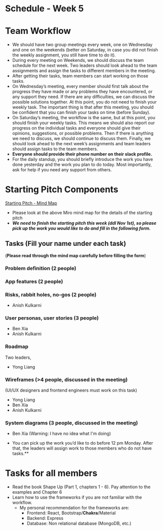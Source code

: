 # Schedule - Week 5

# Team Workflow

- We should have two group meetings every week, one on Wednesday and one on the weekends (better on Saturday, in case you did not finish the weekly assignment, you still have time to do it).
- During every meeting on Weekends, we should discuss the team schedule for the next week. Two leaders should look ahead to the team assignments and assign the tasks to different members in the meeting.
- After getting their tasks, team members can start working on those tasks.
- On Wednesday’s meeting, every member should first talk about the progress they have made or any problems they have encountered, or any support they need. If there are any difficulties, we can discuss the possible solutions together. At this point, you do not need to finish your weekly task. The important thing is that after this meeting, you should be confident that you can finish your tasks on time (before Sunday).
- On Saturday’s meeting, the workflow is the same, but at this point, you should finish your weekly tasks. This means we should also report our progress on the individual tasks and everyone should give their opinions, suggestions, or possible problems. Then if there is anything we need to discuss, we should continue to discuss them. Finally, we should look ahead to the next week’s assignments and team leaders should assign tasks to the team members.
- **Everyone should provide their phone number on their slack profile.**
- For the daily standup, you should briefly introduce the work you have done yesterday and the work you plan to do today. Most importantly, ask for help if you need any support from others.

# Starting Pitch Components

[Starting Pitch - Mind Map](https://miro.com/app/board/uXjVPKpWM3w=/)

- Please look at the above Miro mind map for the details of the starting pitch
- ***We need to finish the starting pitch this week (ddl Nov 1st), so please pick up the work you would like to do and fill in the following form.***
## Tasks (Fill your name under each task)
(**Please read through the mind map carefully before filling the form**)
### Problem definition (2 people) 

### App features (2 people)

### Risks, rabbit holes, no-gos (2 people)
- Anish Kulkarni

### User personas, user stories (3 people)

- Ben Xia
- Anish Kulkarni
### Roadmap 
Two leaders, 

- Yong Liang

### Wireframes (>4 people, discussed in the meeting)
(UI/UX designers and frontend engineers must work on this task) 

- Yong Liang
- Ben Xia
- Anish Kulkarni

### System diagrams (3 people, discussed in the meeting)

- Ben Xia (Warning: I have no idea what I'm doing)

- You can pick up the work you’d like to do before 12 pm Monday. After that, the leaders will assign work to those members who do not have tasks.**

# Tasks for all members

- Read the book Shape Up (Part 1, chapters 1 - 6). Pay attention to the examples and Chapter 6
- Learn how to use the frameworks if you are not familiar with the workflow.
    - My personal recommendation for the frameworks are:
        - Frontend: React, Bootstrap/**Chakra**/Material
        - Backend: Express
        - Database: Non relational database (MongoDB, etc.)
